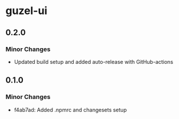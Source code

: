 # guzel-ui

## 0.2.0

### Minor Changes

- Updated build setup and added auto-release with GitHub-actions

## 0.1.0

### Minor Changes

- f4ab7ad: Added .npmrc and changesets setup
